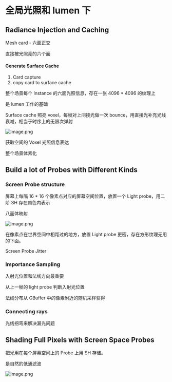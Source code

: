 # 全局光照和 lumen 下

## Radiance Injection and Caching

Mesh card - 六面正交

直接被光照亮的六个面

#### Generate Surface Cache

1. Card capture
2. copy card to surface cache

整个场景每个 Instance 的六面光照信息，存在一张 4096 * 4096 的纹理上

是 lumen 工作的基础

Surface cache 照亮 voxel，每帧对上间接光做一次 bounce，用直接光补充光线衰减，相当于时序上的无限次弹射

![image.png](lighting-cache-pipeline.png)

获取空间的 Voxel 光照信息表达

整个场景体素化

## Build a lot of Probes with Different Kinds

### Screen Probe structure

屏幕上每隔 16 * 16 个像素点对应的屏幕空间位置，放置一个 Light probe，用二阶 SH 存在颜色内表示

八面体映射

![image.png](oct-mapping.png)

在像素点在世界空间中相距过的地方，放置 Light probe 更密，存在方形纹理无用的下面。

Screen Probe Jitter

### Importance Sampling

入射光位置和法线方向最重要

从上一帧的 light probe 判断入射光位置

法线分布从 GBuffer 中的像素附近的随机采样获得

### Connecting rays

光线拐弯来解决漏光问题

## Shading Full Pixels with Screen Space Probes

把光用在每个屏幕空间上的 Probe 上用 SH 存储。

是自然的低通滤波

![image.png](metherds.png)
